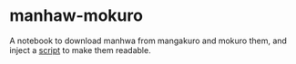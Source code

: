 # manhaw-mokuro
A notebook to download manhwa from mangakuro and mokuro them, and inject a [script](https://github.com/kaihouguide/Mokuro-manhwa) to make them readable.
